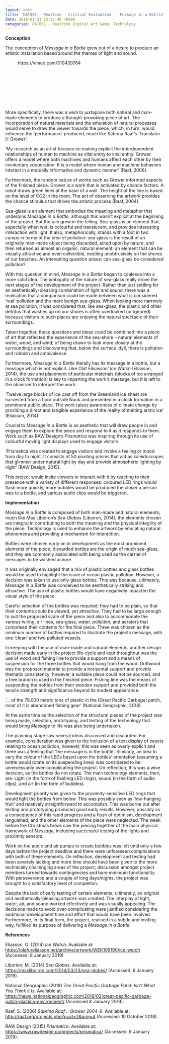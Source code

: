 ```yaml
---
layout: post
title: "DAT601 - Realtime - Critical Evaluation - 'Message in a Bottle"
date: 2019-01-21 15:13:40 +0000
categories: DAT601 - Realtime Digital Art &amp; Technology
---
```


<!-- wp:paragraph -->
<p><strong>Conception</strong></p>
<!-- /wp:paragraph -->

<!-- wp:paragraph -->
<p>The conception of <em>Message in a Bottle</em> grew out of a desire to produce an artistic installation based around the themes of light and sound.</p>
<!-- /wp:paragraph -->

<!-- wp:embed {"url":"https://vimeo.com/310439764","type":"video","providerNameSlug":"vimeo","responsive":true,"className":"wp-embed-aspect-16-9 wp-has-aspect-ratio"} -->
<figure class="wp-block-embed is-type-video is-provider-vimeo wp-block-embed-vimeo wp-embed-aspect-16-9 wp-has-aspect-ratio"><div class="wp-block-embed__wrapper">
https://vimeo.com/310439764
</div></figure>
<!-- /wp:embed -->

<!-- wp:gallery {"linkTo":"media"} -->
<figure class="wp-block-gallery has-nested-images columns-default is-cropped"><!-- wp:image {"id":876,"sizeSlug":"large","linkDestination":"media"} -->
<figure class="wp-block-image size-large"><a href="https://www.circleseven.co.uk/wp-content/uploads/2023/05/dsc0016_45974886634_o.jpg"><img src="https://www.circleseven.co.uk/wp-content/uploads/2023/05/dsc0016_45974886634_o.jpg" alt="" class="wp-image-876"/></a></figure>
<!-- /wp:image -->

<!-- wp:image {"id":877,"sizeSlug":"large","linkDestination":"media"} -->
<figure class="wp-block-image size-large"><a href="https://www.circleseven.co.uk/wp-content/uploads/2023/05/dsc0025_45974886004_o-scaled.jpg"><img src="https://www.circleseven.co.uk/wp-content/uploads/2023/05/dsc0025_45974886004_o-681x1024.jpg" alt="" class="wp-image-877"/></a></figure>
<!-- /wp:image -->

<!-- wp:image {"id":878,"sizeSlug":"large","linkDestination":"media"} -->
<figure class="wp-block-image size-large"><a href="https://www.circleseven.co.uk/wp-content/uploads/2023/05/dsc0019_46699516141_o-scaled.jpg"><img src="https://www.circleseven.co.uk/wp-content/uploads/2023/05/dsc0019_46699516141_o-681x1024.jpg" alt="" class="wp-image-878"/></a></figure>
<!-- /wp:image -->

<!-- wp:image {"id":875,"sizeSlug":"large","linkDestination":"media"} -->
<figure class="wp-block-image size-large"><a href="https://www.circleseven.co.uk/wp-content/uploads/2023/05/dsc0018_45974886594_o.jpg"><img src="https://www.circleseven.co.uk/wp-content/uploads/2023/05/dsc0018_45974886594_o.jpg" alt="" class="wp-image-875"/></a></figure>
<!-- /wp:image -->

<!-- wp:image {"id":874,"sizeSlug":"large","linkDestination":"media"} -->
<figure class="wp-block-image size-large"><a href="https://www.circleseven.co.uk/wp-content/uploads/2023/05/dsc0021_45974886254_o.jpg"><img src="https://www.circleseven.co.uk/wp-content/uploads/2023/05/dsc0021_45974886254_o.jpg" alt="" class="wp-image-874"/></a></figure>
<!-- /wp:image -->

<!-- wp:image {"id":873,"sizeSlug":"large","linkDestination":"media"} -->
<figure class="wp-block-image size-large"><a href="https://www.circleseven.co.uk/wp-content/uploads/2023/05/dsc0024_45974886054_o.jpg"><img src="https://www.circleseven.co.uk/wp-content/uploads/2023/05/dsc0024_45974886054_o.jpg" alt="" class="wp-image-873"/></a></figure>
<!-- /wp:image -->

<!-- wp:image {"id":872,"sizeSlug":"large","linkDestination":"media"} -->
<figure class="wp-block-image size-large"><a href="https://www.circleseven.co.uk/wp-content/uploads/2023/05/dsc0015_46699516531_o-scaled.jpg"><img src="https://www.circleseven.co.uk/wp-content/uploads/2023/05/dsc0015_46699516531_o-681x1024.jpg" alt="" class="wp-image-872"/></a></figure>
<!-- /wp:image -->

<!-- wp:image {"id":871,"sizeSlug":"large","linkDestination":"media"} -->
<figure class="wp-block-image size-large"><a href="https://www.circleseven.co.uk/wp-content/uploads/2023/05/dsc0023_46699515701_o-scaled.jpg"><img src="https://www.circleseven.co.uk/wp-content/uploads/2023/05/dsc0023_46699515701_o-scaled.jpg" alt="" class="wp-image-871"/></a></figure>
<!-- /wp:image -->

<!-- wp:image {"id":870,"sizeSlug":"large","linkDestination":"media"} -->
<figure class="wp-block-image size-large"><a href="https://www.circleseven.co.uk/wp-content/uploads/2023/05/img_0061_45785371755_o-scaled.jpg"><img src="https://www.circleseven.co.uk/wp-content/uploads/2023/05/img_0061_45785371755_o-1024x768.jpg" alt="" class="wp-image-870"/></a></figure>
<!-- /wp:image --></figure>
<!-- /wp:gallery -->

<!-- wp:paragraph -->
<p>More specifically, there was a wish to juxtapose both natural and man-made elements to produce a thought-provoking piece of art. The incorporation of natural materials and the emulation of natural processes would serve to draw the viewer towards the piece, which, in turn, would influence the ‘performance’ produced, much like Sabrina Raaf’s ‘Translator II: Grower’:</p>
<!-- /wp:paragraph -->

<!-- wp:paragraph -->
<p>‘My research as an artist focuses on making explicit the interdependent relationships of human to machine as vital entity to vital entity. Grower offers a model where both machines and humans affect each other by their involuntary cooperation. It is a model where human and machine behaviors interact in a mutually informative and dynamic manner’ (Raaf, 2006).</p>
<!-- /wp:paragraph -->

<!-- wp:paragraph -->
<p>Furthermore, the random nature of works such as Grower informed aspects of the finished piece. Grower is a work that is activated by chance factors. A robot draws green lines at the base of a wall. The height of the line is based on the level of CO2 in the room. The act of observing the artwork provides the chance stimulus that drives the artistic process (Raaf, 2004).</p>
<!-- /wp:paragraph -->

<!-- wp:paragraph -->
<p>Sea-glass is an element that embodies the meaning and metaphor that underpins <em>Message in a Bottle</em>, although this wasn’t explicit at the beginning of the project. But the tale grew in the telling. Sea-glass is an element that, especially when wet, is colourful and translucent, and provides interesting interaction with light. It also, metaphorically, stands with a foot in two camps in terms of the idea of pollution: sea-glass is the result of an originally man-made object being discarded, acted upon by nature, and then returned as almost an organic, natural element; an element that can be visually attractive and even collectible, nestling unobtrusively on the shores of our beaches. An interesting question arises: can sea-glass be considered pollution?</p>
<!-- /wp:paragraph -->

<!-- wp:paragraph -->
<p>With this question in mind, <em>Message in a Bottle</em> began to coalesce into a more solid idea. The ambiguity of the nature of sea-glass really drove the next stages of the development of the project. Rather than just settling for an aesthetically-pleasing combination of light and sound, there was a realisation that a comparison could be made between what is considered ‘real’ pollution and the more benign sea-glass. When looking more narrowly at sea pollution, it was considered that, like sea-glass, the plastic and other detritus that washes up on our shores is often overlooked (or ignored) because visitors to such places are enjoying the natural spectacle of their surroundings.</p>
<!-- /wp:paragraph -->

<!-- wp:paragraph -->
<p>Taken together, these questions and ideas could be combined into a piece of art that reflected the experience of the sea-shore – natural elements of water, wood, and wind; of being drawn to look more closely at the surroundings and discovering that, below the surface idyll, there is pollution and rubbish and ambivalence.</p>
<!-- /wp:paragraph -->

<!-- wp:paragraph -->
<p>Furthermore, <em>Message in a Bottle</em> literally has its message in a bottle, but a message which is not explicit. Like Olaf Elisasson’ <em>Ice Watch</em> (Eliasson, 2014), the use and placement of particular materials (blocks of ice arranged in a clock formation) is key to imparting the work’s message, but it is left to the observer to interpret the work:</p>
<!-- /wp:paragraph -->

<!-- wp:paragraph -->
<p>‘Twelve large blocks of ice cast off from the Greenland ice sheet are harvested from a fjord outside Nuuk and presented in a clock formation in a prominent public place. The work raises awareness of climate change by providing a direct and tangible experience of the reality of melting arctic ice’ (Eliasson, 2014).</p>
<!-- /wp:paragraph -->

<!-- wp:paragraph -->
<p>Crucial to <em>Message in a Bottle</em> is an aesthetic that will draw people in and engage them to explore the piece and respond to it as it responds to them. Work such as RAW Design’s <em>Prismatica</em> was inspiring through its use of colourful moving light displays used to engage visitors:</p>
<!-- /wp:paragraph -->

<!-- wp:paragraph -->
<p>‘Prismatica was created to engage visitors and invoke a feeling or mood from day to night. It consists of 50 pivoting prisms that act as kaleidoscopes that glimmer under natural light by day and provide atmospheric lighting by night’ (RAW Design, 2015).</p>
<!-- /wp:paragraph -->

<!-- wp:paragraph -->
<p>This project would invite viewers to interact with it by reacting to their presence with a variety of different responses: coloured LED rings would flash more quickly, more bubbles would be produced the closer a person was to a bottle, and various audio clips would be triggered.</p>
<!-- /wp:paragraph -->

<!-- wp:paragraph -->
<p><strong>Implementation</strong></p>
<!-- /wp:paragraph -->

<!-- wp:paragraph -->
<p><em>Message in a Bottle</em> is composed of both man-made and natural elements; much like Max Liboiron’s <em>Sea Globes</em> (Liboiron, 2014), the elements chosen are integral in contributing to both the meaning and the physical integrity of the piece. Technology is used to enhance the artwork by emulating natural phenomena and providing a mechanism for interaction.</p>
<!-- /wp:paragraph -->

<!-- wp:paragraph -->
<p>Bottles were chosen early on in development as the most prominent elements of the piece; discarded bottles are the origin of much sea-glass, and they are commonly associated with being used as the carrier of messages to be washed ashore.</p>
<!-- /wp:paragraph -->

<!-- wp:paragraph -->
<p>It was originally envisaged that a mix of plastic bottles and glass bottles would be used to highlight the issue of ocean plastic pollution. However, a decision was taken to use only glass bottles. This was because, ultimately, <em>Message in a Bottle</em> was conceived to be aesthetically striking and attractive. The use of plastic bottles would have negatively impacted the visual style of the piece.</p>
<!-- /wp:paragraph -->

<!-- wp:paragraph -->
<p>Careful selection of the bottles was required; they had to be plain, so that their contents could be viewed, yet attractive. They had to be large enough to suit the proposed scale of the piece and also to accommodate the various wiring, air lines, sea-glass, water, pollution, and aerators that comprised their contents for the final piece. Three was chosen as the minimum number of bottles required to illustrate the projects message, with one ‘clean’ and two polluted vessels.</p>
<!-- /wp:paragraph -->

<!-- wp:paragraph -->
<p>In keeping with the use of man-made and natural elements, another design decision made early in the project life-cycle and kept throughout was the use of wood and fishing line to provide a support and a means of suspension for the three bottles that would hang from the wood. Driftwood was the proposed material to provide a horizontal support and provide thematic consistency; however, a suitable piece could not be sourced, and a tree branch is used in the finished piece. Fishing line was the means of suspending the bottles from their wooden support and provided both the tensile strength and significance beyond its modest appearance:</p>
<!-- /wp:paragraph -->

<!-- wp:paragraph -->
<p>‘… of the 79,000 metric tons of plastic in the [Great Pacific Garbage] patch, most of it is abandoned fishing gear’ (National Geographic, 2018).</p>
<!-- /wp:paragraph -->

<!-- wp:paragraph -->
<p>At the same time as the selection of the structural pieces of the project was being made, selection, prototyping, and testing of the technology that would bring <em>Message</em> to life was also being undertaken.</p>
<!-- /wp:paragraph -->

<!-- wp:paragraph -->
<p>The planning stage saw several ideas discussed and discarded. For example, consideration was given to the inclusion of a text display of tweets relating to ocean pollution; however, this was seen as overly explicit and there was a feeling that ‘the message is in the bottle’. Similarly, an idea to vary the colour of the LEDs based upon the bottles’ orientation (assuming a bottle would rotate on its suspending lines) was considered to be unnecessarily over-complicating the project. On reflection, this was a wise decision, as the bottles do not rotate. The main technology elements, then, are: Light (in the form of flashing LED rings), sound (in the form of audio clips), and air (in the form of bubbles).</p>
<!-- /wp:paragraph -->

<!-- wp:paragraph -->
<p>Development priority was given to the proximity-sensitive LED rings that would light the bottles from below. This was possibly seen as ‘low-hanging fruit’ and relatively straightforward to accomplish. This was borne out after testing and prototyping produced good early results. However, possibly as a consequence of this rapid progress and a flush of optimism, development languished, and the other elements of the piece were neglected. The week before the Christmas break saw the piecing together of the main physical framework of <em>Message</em>, including successful testing of the lights and proximity sensors.</p>
<!-- /wp:paragraph -->

<!-- wp:paragraph -->
<p>Work on the audio and air pumps to create bubbles was left until only a few days before the project deadline and there were unforeseen complications with both of these elements. On reflection, development and testing had been severely lacking and more time should have been given to the more technically challenging areas of the project; discussion amongst project members turned towards contingencies and bare minimum functionality. With perseverance and a couple of long days/nights, the project was brought to a satisfactory level of completion.</p>
<!-- /wp:paragraph -->

<!-- wp:paragraph -->
<p>Despite the lack of early testing of certain elements, ultimately, an original and aesthetically-pleasing artwork was created. The interplay of light, water, air, and sound worked effectively and was visually appealing. The decisions made to avoid over-complicating were justified considering the additional development time and effort that would have been involved. Furthermore, in its final form, the project, realised in a subtle and inviting way, fulfilled its purpose of delivering a <em>Message in a Bottle</em>.</p>
<!-- /wp:paragraph -->

<!-- wp:paragraph -->
<p><strong>References</strong></p>
<!-- /wp:paragraph -->

<!-- wp:paragraph -->
<p>Eliasson, O. (2014) <em>Ice Watch</em>. Available at: <a href="https://olafureliasson.net/archive/artwork/WEK109190/ice-watch">https://olafureliasson.net/archive/artwork/WEK109190/ice-watch</a> (Accessed: 8 January 2019)</p>
<!-- /wp:paragraph -->

<!-- wp:paragraph -->
<p>Liborion, M. (2014) <em>Sea Globes</em>. Available at: <a href="https://maxliboiron.com/2014/03/23/sea-globes/">https://maxliboiron.com/2014/03/23/sea-globes/</a> (Accessed: 8 January 2019).</p>
<!-- /wp:paragraph -->

<!-- wp:paragraph -->
<p>National Geographic (2018) <em>The Great Pacific Garbage Patch Isn’t What You Think it Is</em>. Available at: <a href="https://news.nationalgeographic.com/2018/03/great-pacific-garbage-patch-plastics-environment/">https://news.nationalgeographic.com/2018/03/great-pacific-garbage-patch-plastics-environment/</a> (Accessed 8 January 2019).</p>
<!-- /wp:paragraph -->

<!-- wp:paragraph -->
<p>Raaf, S. (2006) <em>Sabrina Raaf :: Grower 2004-6</em>. Available at: <a href="http://raaf.org/projects.php?pcat=2&amp;proj=4">http://raaf.org/projects.php?pcat=2&amp;proj=4</a> (Accessed: 10 October 2018).</p>
<!-- /wp:paragraph -->

<!-- wp:paragraph -->
<p>RAW Design (2015) <em>Prismatica</em>. Available at: <a href="https://www.rawdesign.ca/projects/prismatica/">https://www.rawdesign.ca/projects/prismatica/</a> (Accessed: 8 January 2019).</p>
<!-- /wp:paragraph -->